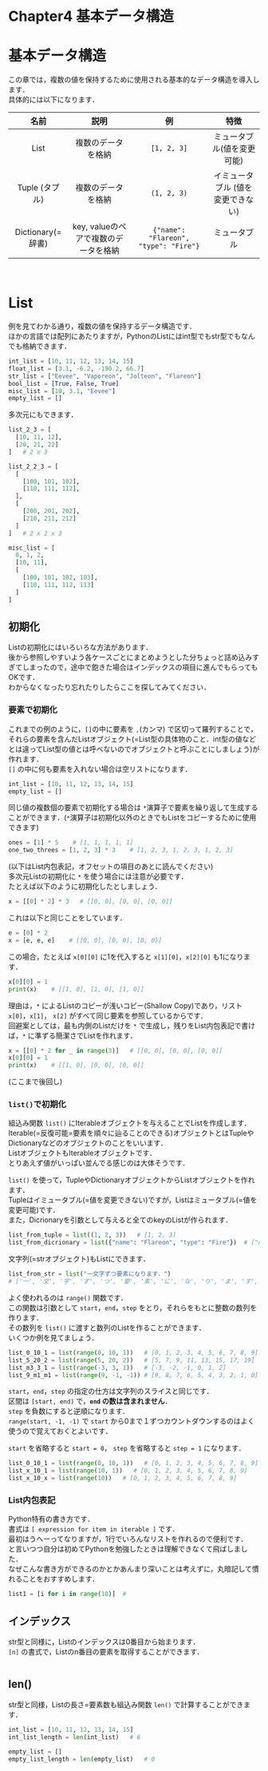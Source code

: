 # Chapter4 基本データ構造

# 基本データ構造

この章では，複数の値を保持するために使用される基本的なデータ構造を導入します．  
具体的には以下になります．  

|       名前        |                 説明                 |                  例                   |               特徴                |
| :---------------: | :----------------------------------: | :-----------------------------------: | :-------------------------------: |
|       List        |          複数のデータを格納          |              `[1, 2, 3]`              |    ミュータブル(値を変更可能)     |
|  Tuple (タプル)   |          複数のデータを格納          |              `(1, 2, 3)`              | イミュータブル (値を変更できない) |
| Dictionary(=辞書) | key, valueのペアで複数のデータを格納 | `{"name": "Flareon", "type": "Fire"}` |           ミュータブル            |

<br>

# List

例を見てわかる通り，複数の値を保持するデータ構造です．  
ほかの言語では配列にあたりますが，PythonのListにはint型でもstr型でもなんでも格納できます．  

```python
int_list = [10, 11, 12, 13, 14, 15]
float_list = [3.1, -6.2, -190.2, 66.7]
str_list = ["Eevee", "Vaporeon", "Jolteon", "Flareon"]
bool_list = [True, False, True]
misc_list = [10, 3.1, "Eevee"]
empty_list = []
```

多次元にもできます．  

```python
list_2_3 = [
  [10, 11, 12],
  [20, 21, 22]
]   # 2 x 3

list_2_2_3 = [
  [
    [100, 101, 102],
    [110, 111, 112],
  ],
  [
    [200, 201, 202],
    [210, 211, 212]
  ]
]   # 2 x 2 x 3

misc_list = [
  0, 1, 2,
  [10, 11],
  [
    [100, 101, 102, 103],
    [110, 111, 112, 113]
  ]
]
```


## 初期化

Listの初期化にはいろいろな方法があります．  
後から参照しやすいよう各ケースごとにまとめようとした分ちょっと詰め込みすぎてしまったので，途中で飽きた場合はインデックスの項目に進んでもらってもOKです．  
わからなくなったり忘れたりしたらここを探してみてください．  

### 要素で初期化

これまでの例のように，`[]`の中に要素を `,`(カンマ) で区切って羅列することで，それらの要素を含んだListオブジェクト(=List型の具体物のこと．int型の値などとは違ってList型の値とは呼べないのでオブジェクトと呼ぶことにしましょう)が作れます．  
`[]` の中に何も要素を入れない場合は空リストになります．  

```python
int_list = [10, 11, 12, 13, 14, 15]
empty_list = []
```

同じ値の複数個の要素で初期化する場合は `*`演算子で要素を繰り返して生成することができます．(`*`演算子は初期化以外のときでもListをコピーするために使用できます)

```python
ones = [1] * 5    # [1, 1, 1, 1, 1]
one_two_threes = [1, 2, 3] * 3    # [1, 2, 3, 1, 2, 3, 1, 2, 3]
```

(以下はList内包表記，オフセットの項目のあとに読んでください)  
多次元Listの初期化に `*` を使う場合には注意が必要です．  
たとえば以下のように初期化したとしましょう．  

```python
x = [[0] * 2] * 3   # [[0, 0], [0, 0], [0, 0]]
```

これは以下と同じことをしています．  

```python
e = [0] * 2
x = [e, e, e]    # [[0, 0], [0, 0], [0, 0]]
```

この場合，たとえば `x[0][0]` に1を代入すると `x[1][0]`，`x[2][0]` も1になります．  

```python
x[0][0] = 1
print(x)    # [[1, 0], [1, 0], [1, 0]]
```

理由は，`*` によるListのコピーが浅いコピー(Shallow Copy)であり，リスト`x[0]`，`x[1]`， `x[2]` がすべて同じ要素を参照しているからです．  
回避案としては，最も内側のListだけを `*` で生成し，残りをList内包表記で書けば，`*` に準ずる簡潔さでListを作れます．  

```python
x = [[0] * 2 for _ in range(3)]   # [[0, 0], [0, 0], [0, 0]]
x[0][0] = 1
print(x)    # [[1, 0], [0, 0], [0, 0]]
```

(ここまで後回し)

### `list()`で初期化

組込み関数 `list()` にIterableオブジェクトを与えることでListを作成します．  
Iterable(=反復可能=要素を順々に辿ることのできる)オブジェクトとはTupleやDictionaryなどのオブジェクトのことをいいます．  
ListオブジェクトもIterableオブジェクトです．  
とりあえず値がいっぱい並んでる感じのは大体そうです．  

`list()` を使って，TupleやDictionaryオブジェクトからListオブジェクトを作れます．  
Tupleはイミュータブル(=値を変更できない)ですが，Listはミュータブル(=値を変更可能)です．  
また，Dicrionaryを引数として与えると全てのkeyのListが作られます．  

```python
list_from_tuple = list((1, 2, 3))   # [1, 2, 3]
list_from_dicrionary = list({"name": "Flareon", "type": "Fire"})  # ["name", "type"]
```

文字列(=strオブジェクト)もListにできます．  

```python
list_from_str = list("一文字ずつ要素になります．")
# ['一', '文', '字', 'ず', 'つ', '要', '素', 'に', 'な', 'り', 'ま', 'す', '．']
```

よく使われるのは `range()` 関数です．  
この関数は引数として `start`，`end`，`step` をとり，それらをもとに整数の数列を作ります．  
その数列を `list()` に渡すと数列のListを作ることができます．  
いくつか例を見てましょう．  

```python
list_0_10_1 = list(range(0, 10, 1))   # [0, 1, 2, 3, 4, 5, 6, 7, 8, 9]
list_5_20_2 = list(range(5, 20, 2))   # [5, 7, 9, 11, 13, 15, 17, 19]
list_m3_3_1 = list(range(-3, 3, 1))   # [-3, -2, -1, 0, 1, 2]
list_9_m1_m1 = list(range(9, -1, -1)) # [9, 8, 7, 6, 5, 4, 3, 2, 1, 0]
```

`start`，`end`，`step` の指定の仕方は文字列のスライスと同じです．  
区間は `[start, end)` で，**`end` の数は含まれません**．  
`step` を負数にすると逆順になります．  
`range(start, -1, -1)` で `start` から0まで１ずつカウントダウンするのはよく使うので覚えておくとよいです．  

`start` を省略すると `start = 0`， `step` を省略すると `step = 1` になります．  

```python
list_0_10_1 = list(range(0, 10, 1))   # [0, 1, 2, 3, 4, 5, 6, 7, 8, 9]
list_x_10_1 = list(range(10, 1))   # [0, 1, 2, 3, 4, 5, 6, 7, 8, 9]
list_x_10_x = list(range(10))   # [0, 1, 2, 3, 4, 5, 6, 7, 8, 9]
```

### List内包表記

Python特有の書き方です．  
書式は `[ expression for item in iterable ]` です．  
最初はうへーってなりますが，1行でいろんなリストを作れるので便利です．  
と言いつつ自分は初めてPythonを勉強したときは理解できなくて飛ばしました．  
なぜこんな書き方ができるのかとかあんまり深いことは考えずに，丸暗記して慣れることをおすすめします．  

```python
list1 = [i for i in range(10)]  # 
```

## インデックス

str型と同様に，Listのインデックスは0番目から始まります．  
`[n]` の書式で，Listのn番目の要素を取得することができます．  

```python

```


## len()

str型と同様，Listの長さ=要素数も組込み関数 `len()` で計算することができます．  

```python
int_list = [10, 11, 12, 13, 14, 15]
int_list_length = len(int_list)   # 6

empty_list = []
empty_list_length = len(empty_list)   # 0
```
